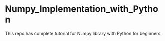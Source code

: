 # Numpy_Implementation_with_Python
This repo has complete tutorial for Numpy library with Python for beginners
